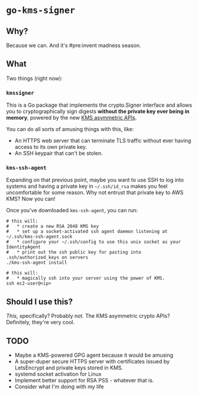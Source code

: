 # `go-kms-signer`

## Why?

Because we can. And it's #pre:invent madness season.

## What

Two things (right now):

### `kmssigner`

This is a Go package that implements the crypto.Signer interface
and allows you to cryptographically sign digests **without the private key ever
being in memory**, powered by the new [KMS asymmetric APIs][kms-asym].

[kms-asym]: https://aws.amazon.com/blogs/security/digital-signing-asymmetric-keys-aws-kms/

You can do all sorts of amusing things with this, like:

* An HTTPS web server that can terminate TLS traffic without ever having access
  to its own private key.
* An SSH keypair that can't be stolen.

### `kms-ssh-agent`

Expanding on that previous point, maybe you want to use SSH to log into systems
and having a private key in `~/.ssh/id_rsa` makes you feel uncomfortable for some
reason. Why not entrust that private key to AWS KMS? Now you can!

Once you've downloaded `kms-ssh-agent`, you can run:

    # this will: 
    #   * create a new RSA 2048 KMS key
    #   * set up a socket-activated ssh agent daemon listening at ~/.ssh/kms-ssh-agent.sock
    #   * configure your ~/.ssh/config to use this unix socket as your IdentityAgent
    #   * print out the ssh public key for pasting into .ssh/authorized_keys on servers
    ./kms-ssh-agent install
    
    # this will:
    #   * magically ssh into your server using the power of KMS.
    ssh ec2-user@<ip>
  
## Should I use this?

_This_, specifically? Probably not. The KMS asymmetric crypto APIs? Definitely, they're
very cool.

## TODO

* Maybe a KMS-powered GPG agent because it would be amusing
* A super-duper secure HTTPS server with certificates issued by LetsEncrypt
  and private keys stored in KMS.
* systemd socket activation for Linux
* Implement better support for RSA PSS - whatever that is.
* Consider what I'm doing with my life
